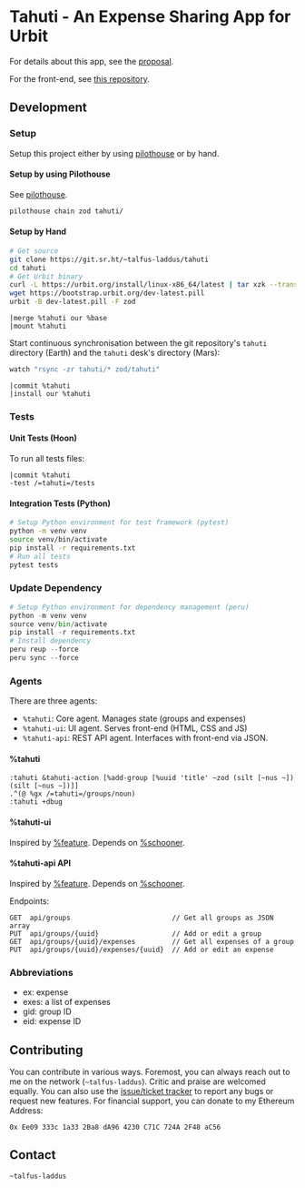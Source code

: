 # Tahuti - An Expense Sharing App for Urbit

For details about this app, see the [proposal](./proposal.md).

For the front-end, see [this repository](https://git.sr.ht/~talfus-laddus/tahuti-website).


## Development

### Setup

Setup this project either by using [pilothouse](https://git.sr.ht/~talfus-laddus/pilothouse) or by hand.

#### Setup by using Pilothouse

See [pilothouse](https://git.sr.ht/~talfus-laddus/pilothouse).

```bash
pilothouse chain zod tahuti/
```

#### Setup by Hand

```bash
# Get source
git clone https://git.sr.ht/~talfus-laddus/tahuti
cd tahuti
# Get Urbit binary
curl -L https://urbit.org/install/linux-x86_64/latest | tar xzk --transform='s/.*/urbit/g'
wget https://bootstrap.urbit.org/dev-latest.pill
urbit -B dev-latest.pill -F zod
```

```dojo
|merge %tahuti our %base
|mount %tahuti
```

Start continuous synchronisation between the git repository's `tahuti` directory (Earth) and the `tahuti` desk's directory (Mars):

```bash
watch "rsync -zr tahuti/* zod/tahuti"
```

```dojo
|commit %tahuti
|install our %tahuti
```

### Tests

#### Unit Tests (Hoon)

To run all tests files:

```dojo
|commit %tahuti
-test /=tahuti=/tests
```

#### Integration Tests (Python)

```bash
# Setup Python environment for test framework (pytest)
python -m venv venv
source venv/bin/activate
pip install -r requirements.txt
# Run all tests
pytest tests
```

### Update Dependency

```python
# Setup Python environment for dependency management (peru)
python -m venv venv
source venv/bin/activate
pip install -r requirements.txt
# Install dependency
peru reup --force
peru sync --force
```

### Agents

There are three agents:

- `%tahuti`: Core agent. Manages state (groups and expenses)
- `%tahuti-ui`: UI agent. Serves front-end (HTML, CSS and JS)
- `%tahuti-api`: REST API agent. Interfaces with front-end via JSON.

#### %tahuti

```hoon
:tahuti &tahuti-action [%add-group [%uuid 'title' ~zod (silt [~nus ~]) (silt [~nus ~])]]
.^(@ %gx /=tahuti=/groups/noun)
:tahuti +dbug
```

#### %tahuti-ui

Inspired by [%feature](https://developers.urbit.org/guides/additional/app-workbook/feature). Depends on [%schooner](https://github.com/dalten-collective/boat).

#### %tahuti-api API

Inspired by [%feature](https://developers.urbit.org/guides/additional/app-workbook/feature). Depends on [%schooner](https://github.com/dalten-collective/boat).

Endpoints:
```
GET  api/groups                         // Get all groups as JSON array
PUT  api/groups/{uuid}                  // Add or edit a group
GET  api/groups/{uuid}/expenses         // Get all expenses of a group
PUT  api/groups/{uuid}/expenses/{uuid}  // Add or edit an expense
```


### Abbreviations

- ex: expense
- exes: a list of expenses
- gid: group ID
- eid: expense ID


## Contributing

You can contribute in various ways. Foremost, you can always reach out to me on the network (`~talfus-laddus`). Critic and praise are welcomed equally. You can also use the [issue/ticket tracker](https://todo.sr.ht/~talfus-laddus/tahuti) to report any bugs or request new features.
For financial support, you can donate to my Ethereum Address:

`0x Ee09 333c 1a33 2Ba8 dA96 4230 C71C 724A 2F48 aC56`

## Contact

`~talfus-laddus`
